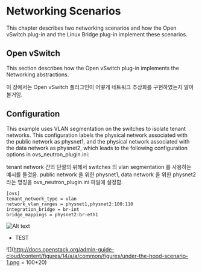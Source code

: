 
# Networking Scenarios

This chapter describes two networking scenarios and how the Open vSwitch plug-in and the Linux Bridge plug-in implement these scenarios.

## Open vSwitch

This section describes how the Open vSwitch plug-in implements the Networking abstractions.

이 장에서는 Open vSwitch 플러그인이 어떻게 네트워크 추상화를 구현하였는지 알아볼거임. 

## Configuration

This example uses VLAN segmentation on the switches to isolate tenant networks. 
This configuration labels the physical network associated with the public network 
as physnet1, and the physical network associated with the data network as physnet2, 
which leads to the following configuration options in ovs_neutron_plugin.ini:


tenant network 간의 단절의 위해서 switches 의 vlan segmentation 를 사용하는 예시를 들것음.
public network 을 위한 physnet1, data network 을 위한 physnet2 라는 명칭을 ovs_neutron_plugin.ini 파일에 설정함.


```
[ovs]
tenant_network_type = vlan
network_vlan_ranges = physnet1,physnet2:100:110
integration_bridge = br-int
bridge_mappings = physnet2:br-eth1
```

![Alt text](http://docs.openstack.org/admin-guide-cloud/content/figures/14/a/a/common/figures/under-the-hood-scenario-1.png "one tenant, two networks, one router")

* TEST 

![](http://docs.openstack.org/admin-guide-cloud/content/figures/14/a/a/common/figures/under-the-hood-scenario-1.png = 100*20)

